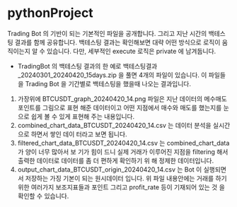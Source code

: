 # pythonProject
 
Trading Bot 의 기반이 되는 기본적인 파일을 공개합니다.
그리고 지난 시간의 백테스팅 결과를 함께 공유합니다.
백테스팅 결과는 확인해보면 대략 어떤 방식으로 로직이 움직이는지 알 수 있습니다.
다만, 세부적인 execute 로직은 private 에 남겨둡니다.

* TradingBot 의 백테스팅 결과의 한 예로 백테스팅결과_20240301_20240420_15days.zip 을 풀면 4개의 파일이 있습니다.
이 파일들을 Trading Bot 을 기간별로 백테스팅을 했을때 나오는 결과입니다.
1. 가장위에 BTCUSDT_graph_20240420_14.png 파일은 지난 데이터의 메수매도 포인트를 그림으로 표현 해준 데이터이고 어떤 지점에서 매수와 매도를 했는지를 눈으로 쉽게 볼 수 있게 표현해 주는 내용입니다.
2. combined_chart_data_BTCUSDT_20240420_14.csv 는 데이터 분석을 실시간으로 하면서 쌓인 데이 터라고 보면 됩니다.
3. filtered_chart_data_BTCUSDT_20240420_14.csv 는 combined_chart_data 가 양이 너무 많아서 보 기가 힘이 드니 실제 거래가 이루어진 지점을 filtering 해서 출력한 데이터로 데이터를 좀 더 편하게 확인하기 위 해 정제한 데이터입니다.
4. output_chart_data_BTCUSDT_origin_20240420_14.csv 는 Bot 이 실행되면서 저장하는 가징 기본이 되는 원시데이터 입니다.
위 파일 내용안에는 거래를 하기 위한 여러가지 보조지표들과 포인트 그리고 profit_rate 등이 기재되어 있는 것 을 확인할 수 있습니다.
